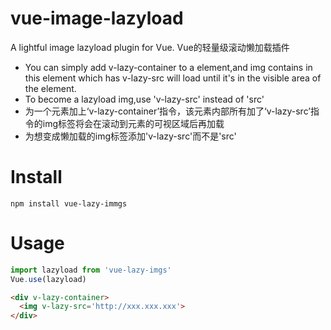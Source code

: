 # vue-image-lazyload
A lightful image lazyload plugin for Vue. Vue的轻量级滚动懒加载插件
- You can simply add v-lazy-container to a element,and img contains in this element which has v-lazy-src will load until it's in the visible area of the element.
- To become a lazyload img,use 'v-lazy-src' instead of 'src'
- 为一个元素加上‘v-lazy-container’指令，该元素内部所有加了‘v-lazy-src’指令的img标签将会在滚动到元素的可视区域后再加载
- 为想变成懒加载的img标签添加'v-lazy-src'而不是'src'
# Install
```
npm install vue-lazy-immgs
```
# Usage
```javascript
import lazyload from 'vue-lazy-imgs'
Vue.use(lazyload)
```
```html
<div v-lazy-container>
  <img v-lazy-src='http://xxx.xxx.xxx'>
</div>
```
